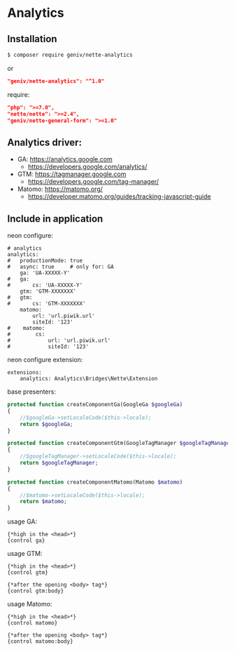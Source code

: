 Analytics
=========

Installation
------------
```sh
$ composer require geniv/nette-analytics
```
or
```json
"geniv/nette-analytics": "^1.0"
```

require:
```json
"php": ">=7.0",
"nette/nette": ">=2.4",
"geniv/nette-general-form": ">=1.0"
```

Analytics driver:
-----------------
- GA: https://analytics.google.com
    - https://developers.google.com/analytics/
- GTM: https://tagmanager.google.com
    - https://developers.google.com/tag-manager/
- Matomo: https://matomo.org/
    - https://developer.matomo.org/guides/tracking-javascript-guide

Include in application
----------------------
neon configure:
```neon
# analytics
analytics:
#   productionMode: true
#   async: true     # only for: GA
    ga: 'UA-XXXXX-Y'
#   ga:
#       cs: 'UA-XXXXX-Y'
    gtm: 'GTM-XXXXXXX'
#   gtm:
#       cs: 'GTM-XXXXXXX'
    matomo:
        url: 'url.piwik.url'
        siteId: '123'
#    matomo:
#        cs:
#            url: 'url.piwik.url'
#            siteId: '123'
```

neon configure extension:
```neon
extensions:
    analytics: Analytics\Bridges\Nette\Extension
```

base presenters:
```php
protected function createComponentGa(GoogleGa $googleGa)
{
    //$googleGa->setLocaleCode($this->locale);
    return $googleGa;
}

protected function createComponentGtm(GoogleTagManager $googleTagManager)
{
    //$googleTagManager->setLocaleCode($this->locale);
    return $googleTagManager;
}

protected function createComponentMatomo(Matomo $matomo)
{
    //$matomo->setLocaleCode($this->locale);
    return $matomo;
}
```

usage GA:
```latte
{*high in the <head>*}
{control ga}
```

usage GTM:
```latte
{*high in the <head>*}
{control gtm}

{*after the opening <body> tag*}
{control gtm:body}
```

usage Matomo:
```latte
{*high in the <head>*}
{control matomo}

{*after the opening <body> tag*}
{control matomo:body}
```
